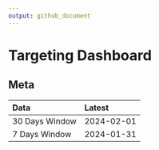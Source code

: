 ```yaml
---
output: github_document
---
```


# Targeting Dashboard



## Meta


|Data           |Latest     |
|:--------------|:----------|
|30 Days Window |2024-02-01 |
|7 Days Window  |2024-01-31 |
